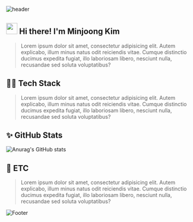 <!-- font : &text=MINJOONG&fontAlignY=40&fontSize=50&animation=fadeIn -->
![header](https://capsule-render.vercel.app/api?type=waving&color=gradient&customColorList=2&height=250&section=header)

##  <img src="https://raw.githubusercontent.com/aemmadi/aemmadi/master/wave.gif" width="30"> Hi there! I'm Minjoong Kim
> Lorem ipsum dolor sit amet, consectetur adipisicing elit. Autem explicabo, illum minus natus odit reiciendis vitae. Cumque distinctio ducimus expedita fugiat, illo laboriosam libero, nesciunt nulla, recusandae sed soluta voluptatibus?

## 👨‍💻 Tech Stack
> Lorem ipsum dolor sit amet, consectetur adipisicing elit. Autem explicabo, illum minus natus odit reiciendis vitae. Cumque distinctio ducimus expedita fugiat, illo laboriosam libero, nesciunt nulla, recusandae sed soluta voluptatibus?

## ✨ GitHub Stats 
![Anurag's GitHub stats](https://github-readme-stats.vercel.app/api?username=alswnd3746&theme=dark&show_icons=true)

## 💬 ETC 
> Lorem ipsum dolor sit amet, consectetur adipisicing elit. Autem explicabo, illum minus natus odit reiciendis vitae. Cumque distinctio ducimus expedita fugiat, illo laboriosam libero, nesciunt nulla, recusandae sed soluta voluptatibus?

![Footer](https://capsule-render.vercel.app/api?type=waving&color=gradient&customColorList=2&height=250&section=footer)
